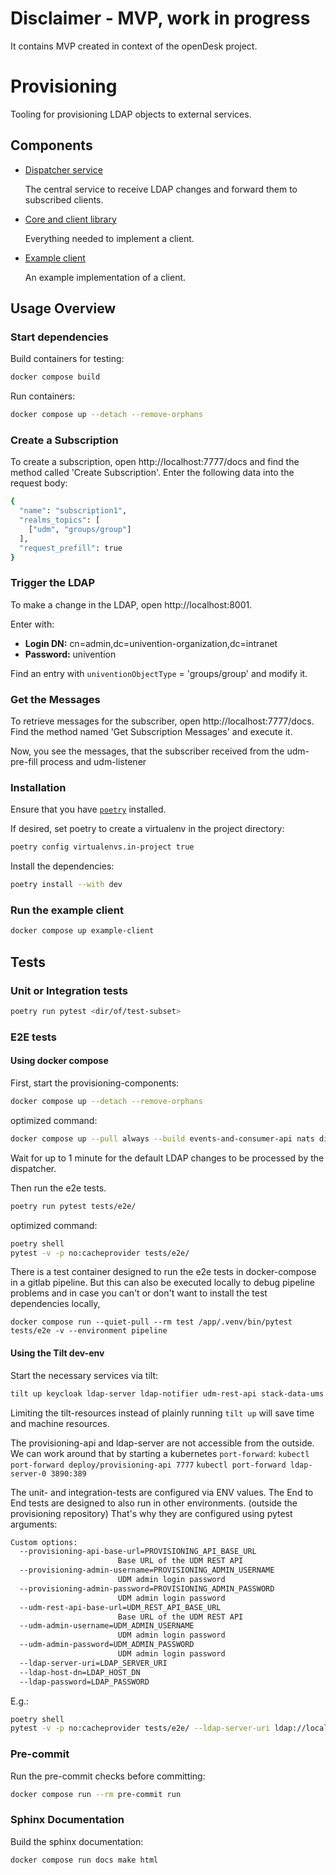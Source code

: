 # Disclaimer - MVP, work in progress

It contains MVP created in context of the openDesk project.

# Provisioning

Tooling for provisioning LDAP objects to external services.

## Components

- [Dispatcher service](./src/dispatcher/)

  The central service to receive LDAP changes and forward them to subscribed clients.

- [Core and client library](src/shared/)

  Everything needed to implement a client.

- [Example client](./src/example-client/)

  An example implementation of a client.

## Usage Overview

### Start dependencies

Build containers for testing:
```sh
docker compose build
```

Run containers:

```sh
docker compose up --detach --remove-orphans
```

### Create a Subscription
To create a subscription, open http://localhost:7777/docs and find the method called 'Create Subscription'.
Enter the following data into the request body:

```sh
{
  "name": "subscription1",
  "realms_topics": [
    ["udm", "groups/group"]
  ],
  "request_prefill": true
}
```

### Trigger the LDAP

To make a change in the LDAP, open http://localhost:8001.

Enter with:
  - **Login DN:** cn=admin,dc=univention-organization,dc=intranet
  - **Password:** univention

Find an entry with `univentionObjectType` = 'groups/group' and modify it.

### Get the Messages

To retrieve messages for the subscriber, open http://localhost:7777/docs.
Find the method named 'Get Subscription Messages' and execute it.

Now, you see the messages, that the subscriber received from the udm-pre-fill process and udm-listener

### Installation

Ensure that you have [`poetry`](https://python-poetry.org/docs/) installed.

If desired, set poetry to create a virtualenv in the project directory:
```sh
poetry config virtualenvs.in-project true
```

Install the dependencies:
```sh
poetry install --with dev
```

### Run the example client

```sh
docker compose up example-client
```


## Tests

### Unit or Integration tests

```sh
poetry run pytest <dir/of/test-subset>
```

### E2E tests


#### Using docker compose

First, start the provisioning-components:

```sh
docker compose up --detach --remove-orphans
```

optimized command:

```sh
docker compose up --pull always --build events-and-consumer-api nats dispatcher prefill udm-listener ldap-notifier udm-rest-api ldap-server
```

Wait for up to 1 minute for the default LDAP changes to be processed by the dispatcher.

Then run the e2e tests.

```sh
poetry run pytest tests/e2e/
```

optimized command:

```sh
poetry shell
pytest -v -p no:cacheprovider tests/e2e/
```

There is a test container designed to run the e2e tests in docker-compose in a gitlab pipeline.
But this can also be executed locally to debug pipeline problems
and in case you can't or don't want to install the test dependencies locally,

`docker compose run --quiet-pull --rm test /app/.venv/bin/pytest tests/e2e -v --environment pipeline`


#### Using the Tilt dev-env


Start the necessary services via tilt:
```sh
tilt up keycloak ldap-server ldap-notifier udm-rest-api stack-data-ums stack-data-swp provisioning provisioning-udm-listener
```
Limiting the tilt-resources instead of plainly running `tilt up` will save time and machine resources.

The provisioning-api and ldap-server are not accessible from the outside.
We can work around that by starting a kubernetes `port-forward`:
`kubectl port-forward deploy/provisioning-api 7777`
`kubectl port-forward ldap-server-0 3890:389`

The unit- and integration-tests are configured via ENV values.
The End to End tests are designed to also run in other environments.
(outside the provisioning repository)
That's why they are configured using pytest arguments:

```sh
Custom options:
  --provisioning-api-base-url=PROVISIONING_API_BASE_URL
                        Base URL of the UDM REST API
  --provisioning-admin-username=PROVISIONING_ADMIN_USERNAME
                        UDM admin login password
  --provisioning-admin-password=PROVISIONING_ADMIN_PASSWORD
                        UDM admin login password
  --udm-rest-api-base-url=UDM_REST_API_BASE_URL
                        Base URL of the UDM REST API
  --udm-admin-username=UDM_ADMIN_USERNAME
                        UDM admin login password
  --udm-admin-password=UDM_ADMIN_PASSWORD
                        UDM admin login password
  --ldap-server-uri=LDAP_SERVER_URI
  --ldap-host-dn=LDAP_HOST_DN
  --ldap-password=LDAP_PASSWORD
```

E.g.:

```sh
poetry shell
pytest -v -p no:cacheprovider tests/e2e/ --ldap-server-uri ldap://localhost:3890 --provisioning-admin-username admin --provisioning-admin-password provisioning
```

### Pre-commit

Run the pre-commit checks before committing:
```sh
docker compose run --rm pre-commit run
```

### Sphinx Documentation

Build the sphinx documentation:
```sh
docker compose run docs make html
```
